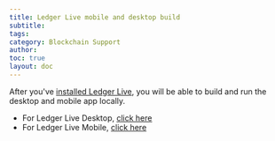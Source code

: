 ```yaml
---
title: Ledger Live mobile and desktop build
subtitle:
tags:
category: Blockchain Support
author:
toc: true
layout: doc
---
```


After you've [installed Ledger Live](../live-common), you will be able to build and run the desktop and mobile app locally.

- For Ledger Live Desktop, [click here](https://github.com/LedgerHQ/ledger-live/tree/develop/apps/ledger-live-desktop)
- For Ledger Live Mobile, [click here](https://github.com/LedgerHQ/ledger-live/tree/develop/apps/ledger-live-mobile)